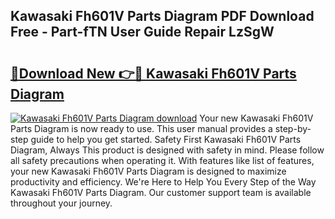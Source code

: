 ## Kawasaki Fh601V Parts Diagram PDF Download Free - Part-fTN User Guide Repair LzSgW

# <h2><a href="http://dfskmp.blite.top/?on=Kawasaki+Fh601V+Parts+Diagram">🔗Download New 👉🔴 Kawasaki Fh601V Parts Diagram</a></h2>

[![Kawasaki Fh601V Parts Diagram download](https://i.imgur.com/lujVjoI.png)](http://dfskmp.blite.top/?on=Kawasaki+Fh601V+Parts+Diagram)
Your new Kawasaki Fh601V Parts Diagram is now ready to use. This user manual provides a step-by-step guide to help you get started. Safety First Kawasaki Fh601V Parts Diagram, Always This product is designed with safety in mind. Please follow all safety precautions when operating it. With features like list of features, your new Kawasaki Fh601V Parts Diagram is designed to maximize productivity and efficiency. We're Here to Help You Every Step of the Way Kawasaki Fh601V Parts Diagram. Our customer support team is available throughout your journey.
